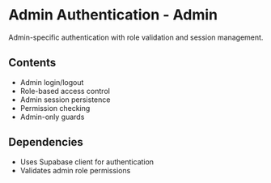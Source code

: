 # Admin Authentication - Admin

Admin-specific authentication with role validation and session management.

## Contents
- Admin login/logout
- Role-based access control
- Admin session persistence
- Permission checking
- Admin-only guards

## Dependencies
- Uses Supabase client for authentication
- Validates admin role permissions